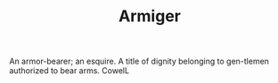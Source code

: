---
title: Armiger
permalink: "/definitions/armiger.html"
body: An armor-bearer; an esquire. A title of dignity belonging to gen-tlemen authorized
  to bear arms. CowelL
published_at: '2018-07-07'
layout: post
---